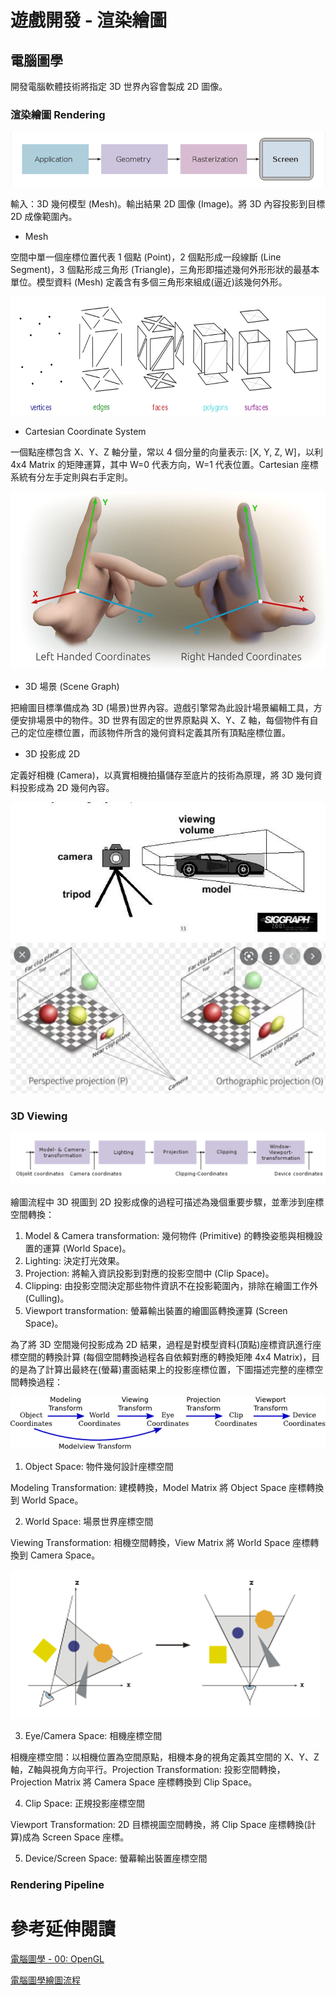 # 遊戲開發 - 渲染繪圖
## 電腦圖學
開發電腦軟體技術將指定 3D 世界內容會製成 2D 圖像。

### 渲染繪圖 Rendering
![alt text](images/graphics_rendering.png)

輸入：3D 幾何模型 (Mesh)。輸出結果 2D 圖像 (Image)。將 3D 內容投影到目標 2D 成像範圍內。

* Mesh

空間中單一個座標位置代表 1 個點 (Point)，2 個點形成一段線斷 (Line Segment)，3 個點形成三角形 (Triangle)，三角形即描述幾何外形形狀的最基本單位。模型資料 (Mesh) 定義含有多個三角形來組成(逼近)該幾何外形。

![alt text](images/point_line_triangle_mesh.png)

* Cartesian Coordinate System

一個點座標包含 X、Y、Z 軸分量，常以 4 個分量的向量表示: [X, Y, Z, W]，以利 4x4 Matrix 的矩陣運算，其中 W=0 代表方向，W=1 代表位置。Cartesian 座標系統有分左手定則與右手定則。

![alt text](images/lefthand_righthand.png)

* 3D 場景 (Scene Graph)

把繪圖目標準備成為 3D (場景)世界內容。遊戲引擎常為此設計場景編輯工具，方便安排場景中的物件。3D 世界有固定的世界原點與 X、Y、Z 軸，每個物件有自己的定位座標位置，而該物件所含的幾何資料定義其所有頂點座標位置。

* 3D 投影成 2D

定義好相機 (Camera)，以真實相機拍攝儲存至底片的技術為原理，將 3D 幾何資料投影成為 2D 幾何內容。

![alt text](images/graphics_camera_render.png)
![alt text](images/graphics_camera_projection.png)

### 3D Viewing
![alt text](images/render_3dviewing.png)

繪圖流程中 3D 視圖到 2D 投影成像的過程可描述為幾個重要步驟，並牽涉到座標空間轉換：
1. Model & Camera transformation: 幾何物件 (Primitive) 的轉換姿態與相機設置的運算 (World Space)。
2. Lighting: 決定打光效果。
3. Projection: 將輸入資訊投影到對應的投影空間中 (Clip Space)。
4. Clipping: 由投影空間決定那些物件資訊不在投影範圍內，排除在繪圖工作外 (Culling)。
5. Viewport transformation: 螢幕輸出裝置的繪圖區轉換運算 (Screen Space)。

為了將 3D 空間幾何投影成為 2D 結果，過程是對模型資料(頂點)座標資訊進行座標空間的轉換計算 (每個空間轉換過程各自依賴對應的轉換矩陣 4x4 Matrix)，目的是為了計算出最終在(螢幕)畫面結果上的投影座標位置，下圖描述完整的座標空間轉換過程：

![alt text](images/render_coord_transformation.png)

1. Object Space: 物件幾何設計座標空間

Modeling Transformation: 建模轉換，Model Matrix 將 Object Space 座標轉換到 World Space。

2. World Space: 場景世界座標空間

Viewing Transformation: 相機空間轉換，View Matrix 將 World Space 座標轉換到 Camera Space。

![alt text](images/cameraspace.png)

3. Eye/Camera Space: 相機座標空間

相機座標空間：以相機位置為空間原點，相機本身的視角定義其空間的 X、Y、Z 軸，Z軸與視角方向平行。Projection Transformation: 投影空間轉換，Projection Matrix 將 Camera Space 座標轉換到 Clip Space。

4. Clip Space: 正規投影座標空間

Viewport Transformation: 2D 目標視圖空間轉換，將 Clip Space 座標轉換(計算)成為 Screen Space 座標。

5. Device/Screen Space: 螢幕輸出裝置座標空間


### Rendering Pipeline


# 參考延伸閱讀

[電腦圖學 - 00: OpenGL](https://medium.com/maochinn/%E9%9B%BB%E8%85%A6%E5%9C%96%E5%AD%B800-opengl-fa7105f59ecd)

[電腦圖學繪圖流程](https://www.slideshare.net/slideshow/20170621-77540223/77540223)

